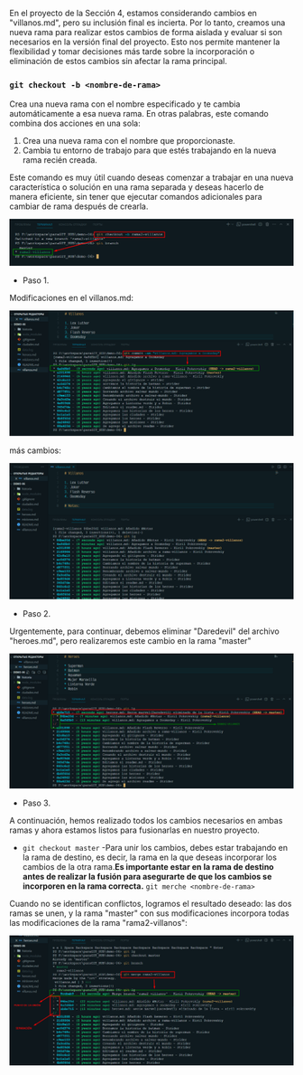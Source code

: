 En el proyecto de la Sección 4, estamos considerando cambios en "villanos.md", pero su inclusión final es incierta. Por lo tanto, creamos una nueva rama para realizar estos cambios de forma aislada y evaluar si son necesarios en la versión final del proyecto. Esto nos permite mantener la flexibilidad y tomar decisiones más tarde sobre la incorporación o eliminación de estos cambios sin afectar la rama principal.

### `git checkout -b <nombre-de-rama> `

Crea una nueva rama con el nombre especificado y te cambia automáticamente a esa nueva rama. En otras palabras, este comando combina dos acciones en una sola:

1. Crea una nueva rama con el nombre que proporcionaste.
2. Cambia tu entorno de trabajo para que estés trabajando en la nueva rama recién creada.

Este comando es muy útil cuando deseas comenzar a trabajar en una nueva característica o solución en una rama separada y deseas hacerlo de manera eficiente, sin tener que ejecutar comandos adicionales para cambiar de rama después de crearla.

![gir checkout -b](/img/402-git-checkout-b.png)

* Paso 1.

Modificaciones en el villanos.md:

![doomsday](/img/402_cambios-Domsdaypng.png)

más cambios:

![doomsday](/img/402_cambios-notas.png)

* Paso 2.

Urgentemente, para continuar, debemos eliminar "Daredevil" del archivo "heroes.md", pero realizaremos este cambio en la rama "master"

![Daredevil](/img/402_Daredevil-FUERA.png)

* Paso 3.

A continuación, hemos realizado todos los cambios necesarios en ambas ramas y ahora estamos listos para fusionarlas en nuestro proyecto.
* `git checkout master` -Para unir los cambios, debes estar trabajando en la rama de destino, es decir, la rama en la que deseas incorporar los cambios de la otra rama.**Es importante estar en la rama de destino antes de realizar la fusión para asegurarte de que los cambios se incorporen en la rama correcta.**
`git merche <nombre-de-rama>`

Cuando no se identifican conflictos, logramos el resultado deseado: las dos ramas se unen, y la rama "master" con sus modificaciones incorpora todas las modificaciones de la rama "rama2-villanos":

![resultado de la union](/img/402_PUNTO-DE-UNION.png)

